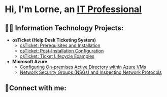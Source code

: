 <h1>Hi, I'm Lorne, an <a href="https://linkedin.com/in/Lorne">IT Professional</a></h1>

<h2>👨‍💻 Information Technology Projects:</h2>

- <b>osTicket (Help Desk Ticketing System)</b>
  - [osTicket: Prerequisites and Installation](https://github.com/blue50/osticket-prereqs)
  - [osTicket: Post-Installation Configuration](https://github.com/blue50/post-install-config)
  - [osTicket: Ticket Lifecycle Examples](https://github.com/blue50/ticket-lifecycle)
- <b>Microsoft Azure</b>
  - [Configuring On-premises Active Directory within Azure VMs](https://github.com/blue50/configure-ad)
  - [Network Security Groups (NSGs) and Inspecting Network Protocols](https://github.com/blue50/azure-network-protocols)

<h2>🤳Connect with me:</h2>





[linkedin]: https://linkedin.com/in/LorneLaney






